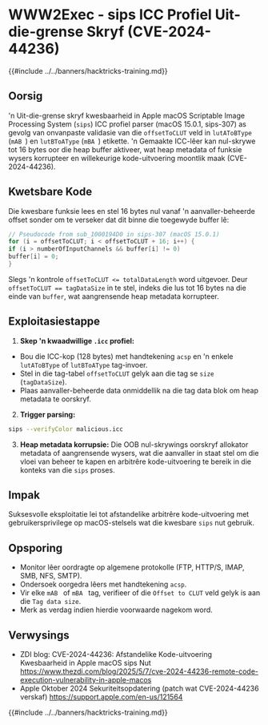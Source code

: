 # WWW2Exec - sips ICC Profiel Uit-die-grense Skryf (CVE-2024-44236)

{{#include ../../banners/hacktricks-training.md}}

## Oorsig

'n Uit-die-grense skryf kwesbaarheid in Apple macOS Scriptable Image Processing System (`sips`) ICC profiel parser (macOS 15.0.1, sips-307) as gevolg van onvanpaste validasie van die `offsetToCLUT` veld in `lutAToBType` (`mAB `) en `lutBToAType` (`mBA `) etikette. 'n Gemaakte ICC-lêer kan nul-skrywe tot 16 bytes oor die heap buffer aktiveer, wat heap metadata of funksie wysers korrupteer en willekeurige kode-uitvoering moontlik maak (CVE-2024-44236).

## Kwetsbare Kode

Die kwesbare funksie lees en stel 16 bytes nul vanaf 'n aanvaller-beheerde offset sonder om te verseker dat dit binne die toegewyde buffer lê:
```c
// Pseudocode from sub_1000194D0 in sips-307 (macOS 15.0.1)
for (i = offsetToCLUT; i < offsetToCLUT + 16; i++) {
if (i > numberOfInputChannels && buffer[i] != 0)
buffer[i] = 0;
}
```
Slegs 'n kontrole `offsetToCLUT <= totalDataLength` word uitgevoer. Deur `offsetToCLUT == tagDataSize` in te stel, indeks die lus tot 16 bytes na die einde van `buffer`, wat aangrensende heap metadata korrupteer.

## Exploitasiestappe

1. **Skep 'n kwaadwillige `.icc` profiel:**
- Bou die ICC-kop (128 bytes) met handtekening `acsp` en 'n enkele `lutAToBType` of `lutBToAType` tag-invoer.
- Stel in die tag-tabel `offsetToCLUT` gelyk aan die tag se `size` (`tagDataSize`).
- Plaas aanvaller-beheerde data onmiddellik na die tag data blok om heap metadata te oorskryf.
2. **Trigger parsing:**

```bash
sips --verifyColor malicious.icc
```

3. **Heap metadata korrupsie:** Die OOB nul-skrywings oorskryf allokator metadata of aangrensende wysers, wat die aanvaller in staat stel om die vloei van beheer te kapen en arbitrêre kode-uitvoering te bereik in die konteks van die `sips` proses.

## Impak

Suksesvolle eksploitatie lei tot afstandelike arbitrêre kode-uitvoering met gebruikersprivilege op macOS-stelsels wat die kwesbare `sips` nut gebruik.

## Opsporing

- Monitor lêer oordragte op algemene protokolle (FTP, HTTP/S, IMAP, SMB, NFS, SMTP).
- Ondersoek oorgedra lêers met handtekening `acsp`.
- Vir elke `mAB ` of `mBA ` tag, verifieer of die `Offset to CLUT` veld gelyk is aan die `Tag data size`.
- Merk as verdag indien hierdie voorwaarde nagekom word.

## Verwysings

- ZDI blog: CVE-2024-44236: Afstandelike Kode-uitvoering Kwesbaarheid in Apple macOS sips Nut
https://www.thezdi.com/blog/2025/5/7/cve-2024-44236-remote-code-execution-vulnerability-in-apple-macos
- Apple Oktober 2024 Sekuriteitsopdatering (patch wat CVE-2024-44236 verskaf)
https://support.apple.com/en-us/121564

{{#include ../../banners/hacktricks-training.md}}
